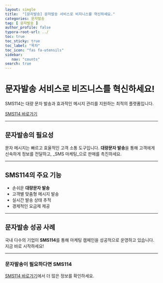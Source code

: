 ```yaml
---
layout: single
title:  "[문자발송] 문자발송 서비스로 비지니스를 혁신하세요."
categories: 문자발송
tag: [ 문자발송 ]
author_profile: false
typora-root-url: ../
toc: true
toc_sticky: true
toc_label: "목차"
toc_icon: "fas fa-utensils" 
sidebar:
   nav: "counts"
search: true
---
```




# 문자발송 서비스로 비즈니스를 혁신하세요!

SMS114는 대량 문자 발송과 효과적인 메시지 관리를 지원하는 최적의 플랫폼입니다.

[SMS114 바로가기](https://sms114.co.kr)

---

## 문자발송의 필요성

문자 메시지는 빠르고 효율적인 고객 소통 도구입니다. **대량문자 발송**을 통해 고객에게 신속하게 정보를 전달하고, _SMS 마케팅_으로 판매를 촉진하세요.

---

## SMS114의 주요 기능

- 손쉬운 **대량문자 발송**
- 고객별 맞춤형 메시지 발송
- 실시간 발송 상태 추적
- 경제적인 요금제 제공

---

## 문자발송 성공 사례

국내 다수의 기업이 **SMS114**를 통해 마케팅 캠페인을 성공적으로 운영하고 있습니다. 지금 바로 시작하세요!

---

### 문자발송이 필요하다면 SMS114

[SMS114 바로가기](https://sms114.co.kr)에서 더 많은 정보를 확인하세요.